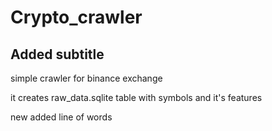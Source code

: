# Crypto_crawler
## Added subtitle
simple crawler for binance exchange

it creates raw_data.sqlite table with symbols and it's features

new added line of words
